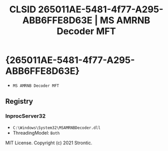﻿---
title: "CLSID 265011AE-5481-4f77-A295-ABB6FFE8D63E | MS AMRNB Decoder MFT"
excerpt: What is COM-Object CLSID 265011AE-5481-4f77-A295-ABB6FFE8D63E?
---

# {265011AE-5481-4f77-A295-ABB6FFE8D63E}

* `MS AMRNB Decoder MFT`

## Registry


### InprocServer32

* `C:\Windows\System32\MSAMRNBDecoder.dll`
* ThreadingModel: `Both`

MIT License. Copyright (c) 2021 Strontic.


